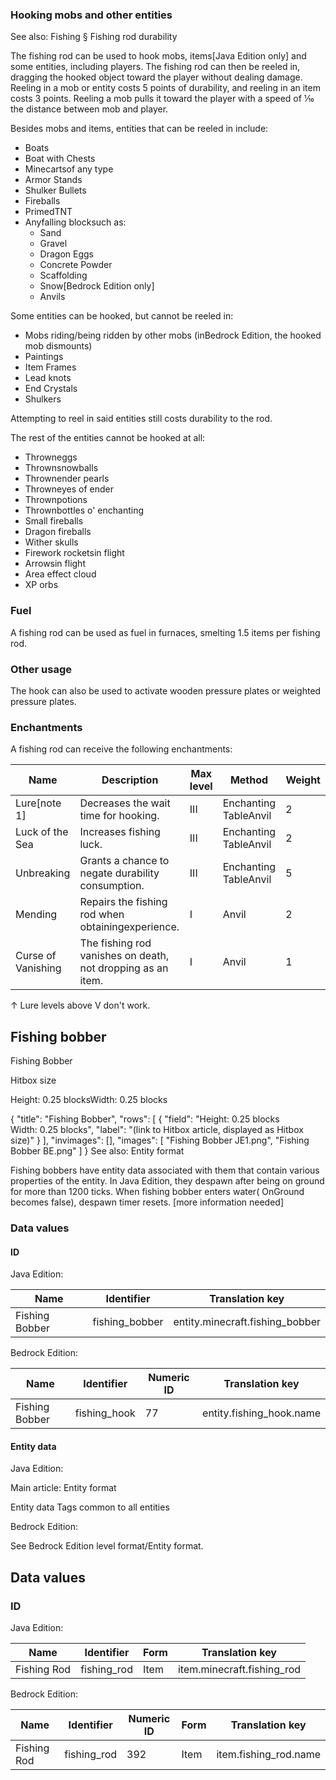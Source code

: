### Hooking mobs and other entities
See also: Fishing § Fishing rod durability

The fishing rod can be used to hook mobs, items‌[Java Edition  only] and some entities, including players. The fishing rod can then be reeled in, dragging the hooked object toward the player without dealing damage. Reeling in a mob or entity costs 5 points of durability, and reeling in an item costs 3 points. Reeling a mob pulls it toward the player with a speed of 1⁄10 the distance between mob and player.

Besides mobs and items, entities that can be reeled in include: 

- Boats
- Boat with Chests
- Minecartsof any type
- Armor Stands
- Shulker Bullets
- Fireballs
- PrimedTNT
- Anyfalling blocksuch as:
	- Sand
	- Gravel
	- Dragon Eggs
	- Concrete Powder
	- Scaffolding
	- Snow‌[Bedrock Edition  only]
	- Anvils

Some entities can be hooked, but cannot be reeled in: 

- Mobs riding/being ridden by other mobs (inBedrock Edition, the hooked mob dismounts)
- Paintings
- Item Frames
- Lead knots
- End Crystals
- Shulkers

Attempting to reel in said entities still costs durability to the rod.

The rest of the entities cannot be hooked at all: 

- Throwneggs
- Thrownsnowballs
- Thrownender pearls
- Throwneyes of ender
- Thrownpotions
- Thrownbottles o' enchanting
- Small fireballs
- Dragon fireballs
- Wither skulls
- Firework rocketsin flight
- Arrowsin flight
- Area effect cloud
- XP orbs

### Fuel
A fishing rod can be used as fuel in furnaces, smelting 1.5 items per fishing rod.

### Other usage
The hook can also be used to activate wooden pressure plates or weighted pressure plates.

### Enchantments
A fishing rod can receive the following enchantments:

| Name               | Description                                                 | Max level | Method                | Weight |
|--------------------|-------------------------------------------------------------|-----------|-----------------------|--------|
| Lure[note 1]       | Decreases the wait time for hooking.                        | III       | Enchanting TableAnvil | 2      |
| Luck of the Sea    | Increases fishing luck.                                     | III       | Enchanting TableAnvil | 2      |
| Unbreaking         | Grants a chance to negate durability consumption.           | III       | Enchanting TableAnvil | 5      |
| Mending            | Repairs the fishing rod when obtainingexperience.           | I         | Anvil                 | 2      |
| Curse of Vanishing | The fishing rod vanishes on death, not dropping as an item. | I         | Anvil                 | 1      |


↑ Lure levels above V don't work.


## Fishing bobber

Fishing Bobber





Hitbox size


Height: 0.25 blocksWidth: 0.25 blocks 




{
    "title": "Fishing Bobber",
    "rows": [
        {
            "field": "Height: 0.25 blocks<br>Width: 0.25 blocks",
            "label": "(link to Hitbox article, displayed as Hitbox size)"
        }
    ],
    "invimages": [],
    "images": [
        "Fishing Bobber JE1.png",
        "Fishing Bobber BE.png"
    ]
}
See also: Entity format

Fishing bobbers have entity data associated with them that contain various properties of the entity. In Java Edition, they despawn after being on ground for more than 1200 ticks. When fishing bobber enters water( OnGround becomes false), despawn timer resets. [more information needed]

### Data values
#### ID
Java Edition:

| Name           | Identifier     | Translation key                 |
|----------------|----------------|---------------------------------|
| Fishing Bobber | fishing_bobber | entity.minecraft.fishing_bobber |

Bedrock Edition:

| Name           | Identifier   | Numeric ID | Translation key          |
|----------------|--------------|------------|--------------------------|
| Fishing Bobber | fishing_hook | 77         | entity.fishing_hook.name |

#### Entity data
Java Edition:

Main article: Entity format

 Entity data
Tags common to all entities

Bedrock Edition:

See Bedrock Edition level format/Entity format.
## Data values
### ID
Java Edition:

| Name        | Identifier  | Form | Translation key            |
|-------------|-------------|------|----------------------------|
| Fishing Rod | fishing_rod | Item | item.minecraft.fishing_rod |

Bedrock Edition:

| Name        | Identifier  | Numeric ID | Form | Translation key       |
|-------------|-------------|------------|------|-----------------------|
| Fishing Rod | fishing_rod | 392        | Item | item.fishing_rod.name |


